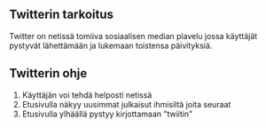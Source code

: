 
## Twitterin tarkoitus
Twitter on netissä tomiiva sosiaalisen median plavelu jossa käyttäjät pystyvät lähettämään ja lukemaan toistensa päivityksiä.

## Twitterin ohje
1. Käyttäjän voi tehdä helposti netissä
2. Etusivulla näkyy uusimmat julkaisut ihmisiltä joita seuraat
3. Etusivulla ylhäällä pystyy kirjottamaan "twiitin"
